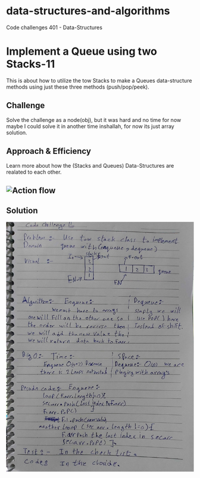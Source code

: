 # data-structures-and-algorithms
Code challenges 401 - Data-Structures

# Implement a Queue using two Stacks-11
This is about how to utilize the tow Stacks to make a Queues data-structure methods using just these three methods (push/pop/peek).
## Challenge
Solve the challenge as a node(obj), but it was hard and no time for now maybe I could solve it in another time inshallah, for now its just array solution.
## Approach & Efficiency
Learn more about how the (Stacks and Queues) Data-Structures are realated to each other.

## ![Action flow](https://github.com/Abdallah-401-advanced-javascript/data-structures-and-algorithms/pull/20/checks?check_run_id=748532367)

<!-- why this error -->
## Solution
![UML Diagram](../../assets/queue-with-stacks.jpg)
